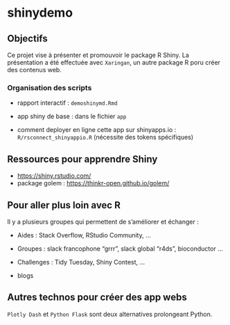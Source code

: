 shinydemo
================

## Objectifs

Ce projet vise à présenter et promouvoir le package R Shiny. La
présentation a été effectuée avec `Xaringan`, un autre package R poru
créer des contenus web.

### Organisation des scripts

  - rapport interactif : `demoshinymd.Rmd`

  - app shiny de base : dans le fichier `app`

  - comment deployer en ligne cette app sur shinyapps.io :
    `R/rsconnect_shinyappio.R` (nécessite des tokens spécifiques)

## Ressources pour apprendre Shiny

  - <https://shiny.rstudio.com/>
  - package golem : <https://thinkr-open.github.io/golem/>

## Pour aller plus loin avec R

Il y a plusieurs groupes qui permettent de s’améliorer et échanger :

  - Aides : Stack Overflow, RStudio Community, …

  - Groupes : slack francophone “grrr”, slack global “r4ds”,
    bioconductor …

  - Challenges : Tidy Tuesday, Shiny Contest, …

  - blogs

## Autres technos pour créer des app webs

`Plotly Dash` et `Python Flask` sont deux alternatives prolongeant
Python.
